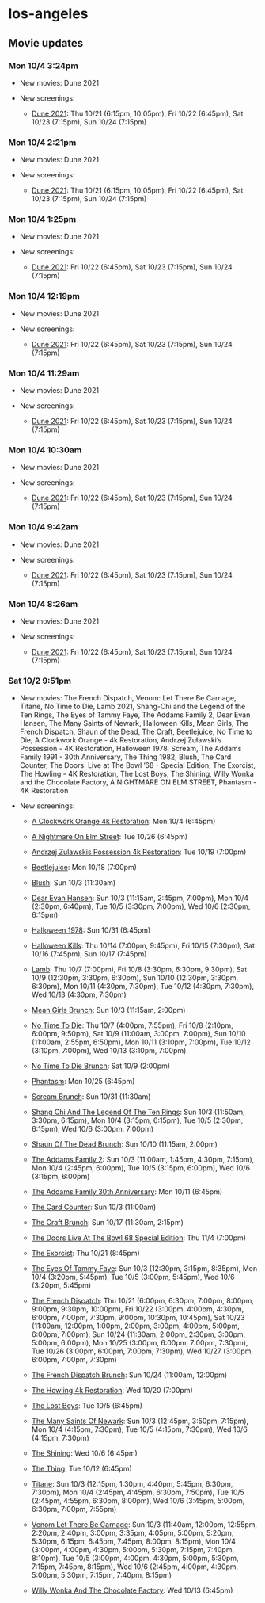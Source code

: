 # los-angeles

## Movie updates
### Mon 10/4 3:24pm
* New movies: Dune 2021

* New screenings: 
    * [Dune 2021](https://drafthouse.com/los-angeles/show/dune-2021): Thu 10/21 (6:15pm, 10:05pm), Fri 10/22 (6:45pm), Sat 10/23 (7:15pm), Sun 10/24 (7:15pm)

### Mon 10/4 2:21pm
* New movies: Dune 2021

* New screenings: 
    * [Dune 2021](https://drafthouse.com/los-angeles/show/dune-2021): Thu 10/21 (6:15pm, 10:05pm), Fri 10/22 (6:45pm), Sat 10/23 (7:15pm), Sun 10/24 (7:15pm)

### Mon 10/4 1:25pm
* New movies: Dune 2021

* New screenings: 
    * [Dune 2021](https://drafthouse.com/los-angeles/show/dune-2021): Fri 10/22 (6:45pm), Sat 10/23 (7:15pm), Sun 10/24 (7:15pm)

### Mon 10/4 12:19pm
* New movies: Dune 2021

* New screenings: 
    * [Dune 2021](https://drafthouse.com/los-angeles/show/dune-2021): Fri 10/22 (6:45pm), Sat 10/23 (7:15pm), Sun 10/24 (7:15pm)

### Mon 10/4 11:29am
* New movies: Dune 2021

* New screenings: 
    * [Dune 2021](https://drafthouse.com/los-angeles/show/dune-2021): Fri 10/22 (6:45pm), Sat 10/23 (7:15pm), Sun 10/24 (7:15pm)

### Mon 10/4 10:30am
* New movies: Dune 2021

* New screenings: 
    * [Dune 2021](https://drafthouse.com/los-angeles/show/dune-2021): Fri 10/22 (6:45pm), Sat 10/23 (7:15pm), Sun 10/24 (7:15pm)

### Mon 10/4 9:42am
* New movies: Dune 2021

* New screenings: 
    * [Dune 2021](https://drafthouse.com/los-angeles/show/dune-2021): Fri 10/22 (6:45pm), Sat 10/23 (7:15pm), Sun 10/24 (7:15pm)

### Mon 10/4 8:26am
* New movies: Dune 2021

* New screenings: 
    * [Dune 2021](https://drafthouse.com/los-angeles/show/dune-2021): Fri 10/22 (6:45pm), Sat 10/23 (7:15pm), Sun 10/24 (7:15pm)

### Sat 10/2 9:51pm
* New movies: The French Dispatch, Venom: Let There Be Carnage, Titane, No Time to Die, Lamb 2021, Shang-Chi and the Legend of the Ten Rings, The Eyes of Tammy Faye, The Addams Family 2, Dear Evan Hansen, The Many Saints of Newark, Halloween Kills, Mean Girls, The French Dispatch, Shaun of the Dead, The Craft, Beetlejuice, No Time to Die, A Clockwork Orange - 4k Restoration, Andrzej Zuławski’s Possession - 4K Restoration, Halloween 1978, Scream, The Addams Family 1991 - 30th Anniversary, The Thing 1982, Blush, The Card Counter, The Doors: Live at The Bowl ’68 - Special Edition, The Exorcist, The Howling - 4K Restoration, The Lost Boys, The Shining, Willy Wonka and the Chocolate Factory, A NIGHTMARE ON ELM STREET, Phantasm - 4K Restoration

* New screenings: 
    * [A Clockwork Orange 4k Restoration](https://drafthouse.com/los-angeles/show/a-clockwork-orange-4k-restoration): Mon 10/4 (6:45pm)

    * [A Nightmare On Elm Street](https://drafthouse.com/los-angeles/show/a-nightmare-on-elm-street): Tue 10/26 (6:45pm)

    * [Andrzej Zulawskis Possession 4k Restoration](https://drafthouse.com/los-angeles/show/andrzej-zulawskis-possession-4k-restoration): Tue 10/19 (7:00pm)

    * [Beetlejuice](https://drafthouse.com/los-angeles/show/beetlejuice): Mon 10/18 (7:00pm)

    * [Blush](https://drafthouse.com/los-angeles/show/blush): Sun 10/3 (11:30am)

    * [Dear Evan Hansen](https://drafthouse.com/los-angeles/show/dear-evan-hansen): Sun 10/3 (11:15am, 2:45pm, 7:00pm), Mon 10/4 (2:30pm, 6:40pm), Tue 10/5 (3:30pm, 7:00pm), Wed 10/6 (2:30pm, 6:15pm)

    * [Halloween 1978](https://drafthouse.com/los-angeles/show/halloween-1978): Sun 10/31 (6:45pm)

    * [Halloween Kills](https://drafthouse.com/los-angeles/show/halloween-kills): Thu 10/14 (7:00pm, 9:45pm), Fri 10/15 (7:30pm), Sat 10/16 (7:45pm), Sun 10/17 (7:45pm)

    * [Lamb](https://drafthouse.com/los-angeles/show/lamb): Thu 10/7 (7:00pm), Fri 10/8 (3:30pm, 6:30pm, 9:30pm), Sat 10/9 (12:30pm, 3:30pm, 6:30pm), Sun 10/10 (12:30pm, 3:30pm, 6:30pm), Mon 10/11 (4:30pm, 7:30pm), Tue 10/12 (4:30pm, 7:30pm), Wed 10/13 (4:30pm, 7:30pm)

    * [Mean Girls Brunch](https://drafthouse.com/los-angeles/show/mean-girls-brunch): Sun 10/3 (11:15am, 2:00pm)

    * [No Time To Die](https://drafthouse.com/los-angeles/show/no-time-to-die): Thu 10/7 (4:00pm, 7:55pm), Fri 10/8 (2:10pm, 6:00pm, 9:50pm), Sat 10/9 (11:00am, 3:00pm, 7:00pm), Sun 10/10 (11:00am, 2:55pm, 6:50pm), Mon 10/11 (3:10pm, 7:00pm), Tue 10/12 (3:10pm, 7:00pm), Wed 10/13 (3:10pm, 7:00pm)

    * [No Time To Die Brunch](https://drafthouse.com/los-angeles/show/no-time-to-die-brunch): Sat 10/9 (2:00pm)

    * [Phantasm](https://drafthouse.com/los-angeles/show/phantasm): Mon 10/25 (6:45pm)

    * [Scream Brunch](https://drafthouse.com/los-angeles/show/scream-brunch): Sun 10/31 (11:30am)

    * [Shang Chi And The Legend Of The Ten Rings](https://drafthouse.com/los-angeles/show/shang-chi-and-the-legend-of-the-ten-rings): Sun 10/3 (11:50am, 3:30pm, 6:15pm), Mon 10/4 (3:15pm, 6:15pm), Tue 10/5 (2:30pm, 6:15pm), Wed 10/6 (3:00pm, 7:00pm)

    * [Shaun Of The Dead Brunch](https://drafthouse.com/los-angeles/show/shaun-of-the-dead-brunch): Sun 10/10 (11:15am, 2:00pm)

    * [The Addams Family 2](https://drafthouse.com/los-angeles/show/the-addams-family-2): Sun 10/3 (11:00am, 1:45pm, 4:30pm, 7:15pm), Mon 10/4 (2:45pm, 6:00pm), Tue 10/5 (3:15pm, 6:00pm), Wed 10/6 (3:15pm, 6:00pm)

    * [The Addams Family 30th Anniversary](https://drafthouse.com/los-angeles/show/the-addams-family-30th-anniversary): Mon 10/11 (6:45pm)

    * [The Card Counter](https://drafthouse.com/los-angeles/show/the-card-counter): Sun 10/3 (11:00am)

    * [The Craft Brunch](https://drafthouse.com/los-angeles/show/the-craft-brunch): Sun 10/17 (11:30am, 2:15pm)

    * [The Doors Live At The Bowl 68 Special Edition](https://drafthouse.com/los-angeles/show/the-doors-live-at-the-bowl-68-special-edition): Thu 11/4 (7:00pm)

    * [The Exorcist](https://drafthouse.com/los-angeles/show/the-exorcist): Thu 10/21 (8:45pm)

    * [The Eyes Of Tammy Faye](https://drafthouse.com/los-angeles/show/the-eyes-of-tammy-faye): Sun 10/3 (12:30pm, 3:15pm, 8:35pm), Mon 10/4 (3:20pm, 5:45pm), Tue 10/5 (3:00pm, 5:45pm), Wed 10/6 (3:20pm, 5:45pm)

    * [The French Dispatch](https://drafthouse.com/los-angeles/show/the-french-dispatch): Thu 10/21 (6:00pm, 6:30pm, 7:00pm, 8:00pm, 9:00pm, 9:30pm, 10:00pm), Fri 10/22 (3:00pm, 4:00pm, 4:30pm, 6:00pm, 7:00pm, 7:30pm, 9:00pm, 10:30pm, 10:45pm), Sat 10/23 (11:00am, 12:00pm, 1:00pm, 2:00pm, 3:00pm, 4:00pm, 5:00pm, 6:00pm, 7:00pm), Sun 10/24 (11:30am, 2:00pm, 2:30pm, 3:00pm, 5:00pm, 6:00pm), Mon 10/25 (3:00pm, 6:00pm, 7:00pm, 7:30pm), Tue 10/26 (3:00pm, 6:00pm, 7:00pm, 7:30pm), Wed 10/27 (3:00pm, 6:00pm, 7:00pm, 7:30pm)

    * [The French Dispatch Brunch](https://drafthouse.com/los-angeles/show/the-french-dispatch-brunch): Sun 10/24 (11:00am, 12:00pm)

    * [The Howling 4k Restoration](https://drafthouse.com/los-angeles/show/the-howling-4k-restoration): Wed 10/20 (7:00pm)

    * [The Lost Boys](https://drafthouse.com/los-angeles/show/the-lost-boys): Tue 10/5 (6:45pm)

    * [The Many Saints Of Newark](https://drafthouse.com/los-angeles/show/the-many-saints-of-newark): Sun 10/3 (12:45pm, 3:50pm, 7:15pm), Mon 10/4 (4:15pm, 7:30pm), Tue 10/5 (4:15pm, 7:30pm), Wed 10/6 (4:15pm, 7:30pm)

    * [The Shining](https://drafthouse.com/los-angeles/show/the-shining): Wed 10/6 (6:45pm)

    * [The Thing](https://drafthouse.com/los-angeles/show/the-thing): Tue 10/12 (6:45pm)

    * [Titane](https://drafthouse.com/los-angeles/show/titane): Sun 10/3 (12:15pm, 1:30pm, 4:40pm, 5:45pm, 6:30pm, 7:30pm), Mon 10/4 (2:45pm, 4:45pm, 6:30pm, 7:50pm), Tue 10/5 (2:45pm, 4:55pm, 6:30pm, 8:00pm), Wed 10/6 (3:45pm, 5:00pm, 6:30pm, 7:00pm, 7:55pm)

    * [Venom Let There Be Carnage](https://drafthouse.com/los-angeles/show/venom-let-there-be-carnage): Sun 10/3 (11:40am, 12:00pm, 12:55pm, 2:20pm, 2:40pm, 3:00pm, 3:35pm, 4:05pm, 5:00pm, 5:20pm, 5:30pm, 6:15pm, 6:45pm, 7:45pm, 8:00pm, 8:15pm), Mon 10/4 (3:00pm, 4:00pm, 4:30pm, 5:00pm, 5:30pm, 7:15pm, 7:40pm, 8:10pm), Tue 10/5 (3:00pm, 4:00pm, 4:30pm, 5:00pm, 5:30pm, 7:15pm, 7:45pm, 8:15pm), Wed 10/6 (2:45pm, 4:00pm, 4:30pm, 5:00pm, 5:30pm, 7:15pm, 7:40pm, 8:15pm)

    * [Willy Wonka And The Chocolate Factory](https://drafthouse.com/los-angeles/show/willy-wonka-and-the-chocolate-factory): Wed 10/13 (6:45pm)


